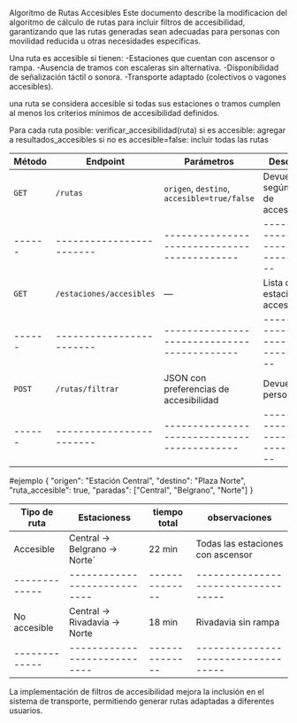 Algoritmo de Rutas Accesibles
Este documento describe la modificacion del algoritmo de cálculo de rutas para incluir filtros de accesibilidad, garantizando que las rutas generadas sean adecuadas para personas con movilidad reducida u otras necesidades específicas.

Una ruta es accesible si tienen:
-Estaciones que cuentan con ascensor o rampa.
-Ausencia de tramos con escaleras sin alternativa.
-Disponibilidad de señalización táctil o sonora.
-Transporte adaptado (colectivos o vagones accesibles).

una ruta se considera accesible si todas sus estaciones o tramos cumplen al menos los criterios mínimos de accesibilidad definidos.

Para cada ruta posible:
    verificar_accesibilidad(ruta)
    si es accesible:
        agregar a resultados_accesibles
    si no es accesible=false:
        incluir todas las rutas
        
| Método | Endpoint                 | Parámetros                                  | Descripción                                    |
| ------ | ------------------------ | ------------------------------------------- | ---------------------------------------------- |
| `GET`  | `/rutas`                 | `origen`, `destino`, `accesible=true/false` | Devuelve rutas según el nivel de accesibilidad |
| ------ | ------------------------ | ------------------------------------------- | ---------------------------------------------- |
| `GET`  | `/estaciones/accesibles` | —                                           | Lista de estaciones accesibles                 |
| ------ | ------------------------ | ------------------------------------------- | ---------------------------------------------- |
| `POST` | `/rutas/filtrar`         | JSON con preferencias de accesibilidad      | Devuelve rutas personalizadas                  |
| ------ | ------------------------ | ------------------------------------------- | ---------------------------------------------- |

#ejemplo
{
  "origen": "Estación Central",
  "destino": "Plaza Norte",
  "ruta_accesible": true,
  "paradas": ["Central", "Belgrano", "Norte"]
}

| Tipo de ruta | Estacioness                 | tiempo total  |observaciones                      |
| -------------| --------------------------- | --------------| ----------------------------------|
| Accesible    | Central → Belgrano → Norte` |    22 min     | Todas las estaciones con ascensor |
| -------------| ----------------------------| --------------|-----------------------------------|
| No accesible | Central → Rivadavia → Norte |    18 min     | Rivadavia sin rampa               |
| -------------| ----------------------------| --------------|-----------------------------------|
La implementación de filtros de accesibilidad mejora la inclusión en el sistema de transporte, permitiendo generar rutas adaptadas a diferentes usuarios.
